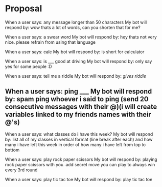 # Proposal

When a user says: any message longer than 50 characters
My bot will respond by: wow thats a lot of words, can you shorten that for me?

When a user says: a swear word
My bot will respond by: hey thats not very nice. please refrain from using that language

When a user says: calc
My bot will respond by: is short for calculator

When a user says: is ___ good at driving
My bot will respond by: only say yes for some people :D

When a user says: tell me a riddle
My bot will respond by: *gives riddle*

When a user says: ping ___
My bot will respond by: spam ping whoever i said to ping (send 20 consecutive messages with their @)(i will create variables linked to my friends names with their @'s)
-------------------------------------------------------------------------------------------------------
When a user says: what classes do i have this week? 
My bot will respond by: list all of my classes in vertical format (line break after each) and how many i have left this week in order of how many i have left from top to bottom

When a user says: play rock paper scissors
My bot will respond by: playing rock paper scissors with you. add secret move you can play to always win every 3rd round

When a user says: play tic tac toe
My bot will respond by: play tic tac toe